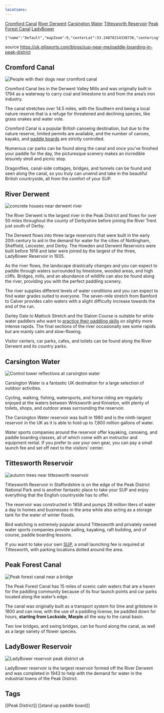 ```yaml
---
locations: 
---
```


[Cromford Canal](geo:53.1395212,-1.5590102)
[River Derwent](geo:53.0456,-1.4810)
[Carsington Water](geo:53.0619,-1.6175)
[Tittesworth Reservoir](geo:53.1276,-1.9997)
[Peak Forest Canal](geo:53.3294,-1.9458)
[LadyBower](geo:53.3691,-1.7004)

```mapview
{"name":"Default","mapZoom":9,"centerLat":53.24878214338736,"centerLng":-1.7138671875000002,"query":"","chosenMapSource":0,"showLinks":true,"linkColor":"red"}
```

source https://uk.gilisports.com/blogs/sup-near-me/paddle-boarding-in-peak-district
## Cromford Canal

![People with their dogs near cromford canal](https://cdn.shopify.com/s/files/1/2978/5848/files/cromford-canal.jpg?v=1642591137)

Cromford Canal lies in the Derwent Valley Mills and was originally built in 1794 as a waterway to carry coal and limestone to and from the area’s iron industry. 

The canal stretches over 14.5 miles, with the Southern end being a local nature reserve that is a refuge for threatened and declining species, like grass snakes and water vole. 

Cromford Canal is a popular British canoeing destination, but due to the nature reserve, limited permits are available, and the number of canoes, kayaks, and [paddle boards](https://uk.gilisports.com/collections/inflatable-paddle-boards "Inflatable paddle boards") are strictly controlled. 

Numerous car parks can be found along the canal and once you’ve finished your paddle for the day, the picturesque scenery makes an incredible leisurely stroll and picnic stop. 

Dragonflies, canal-side cottages, bridges, and tunnels can be found and seen along the canal, so you truly can unwind and take in the beautiful British countryside, all from the comfort of your SUP. 

## River Derwent

![concrete houses near derwent river](https://cdn.shopify.com/s/files/1/2978/5848/files/river-derwent.jpg?v=1642591209)

The River Derwent is the largest river in the Peak District and flows for over 50 miles throughout the county of Derbyshire before joining the River Trent just south of Derby. 

The Derwent flows into three large reservoirs that were built in the early 20th century to aid in the demand for water for the cities of Nottingham, Sheffield, Leicester, and Derby. The Howden and Derwent Reservoirs were built before 1916 and later were joined by the largest of the three, LadyBower Reservoir in 1935. 

As the river flows, the landscape drastically changes and you can expect to paddle through waters surrounded by limestone, wooded areas, and high cliffs. Bridges, mills, and an abundance of wildlife can also be found along the river, providing you with the perfect paddling scenery. 

The river supplies different levels of water conditions and you can expect to find water grades suited to everyone. The seven-mile stretch from Bamford to Calver provides calm waters with a slight difficulty increase towards the end of the run. 

Darley Dale to Matlock Stretch and the Slalom Course is suitable for white water paddlers who want to [practice their paddling skills](https://uk.gilisports.com/blogs/sup-expert-advice/how-to-improve-your-paddle-board-technique "Improve your paddle board technique") on slightly more intense rapids. The final sections of the river occasionally see some rapids but are mainly calm and slow-flowing.

Visitor centers, car parks, cafes, and toilets can be found along the River Derwent and its country parks. 

## Carsington Water

![Control tower reflections at carsington water](https://cdn.shopify.com/s/files/1/2978/5848/files/carsington-water.jpg?v=1642591395)

Carsington Water is a fantastic UK destination for a large selection of outdoor activities. 

Cycling, walking, fishing, watersports, and horse riding are regularly enjoyed at the waters between Wirksworth and Kniveton, with plenty of toilets, shops, and outdoor areas surrounding the reservoir. 

The Carsington Water reservoir was built in 1980 and is the ninth-largest reservoir in the UK as it is able to hold up to 7,800 million gallons of water. 

Water sports companies around the reservoir offer kayaking, canoeing, and paddle boarding classes, all of which come with an instructor and equipment rental. If you prefer to use your own gear, you can pay a small launch fee and set off next to the visitors' center. 

## Tittesworth Reservoir

![autumn trees near tittesworth reservoir](https://cdn.shopify.com/s/files/1/2978/5848/files/tittesworth-reservoir.jpg?v=1642591494)

Tittesworth Reservoir in Staffordshire is on the edge of the Peak District National Park and is another fantastic place to take your SUP and enjoy everything that the English countryside has to offer. 

The reservoir was constructed in 1858 and pumps 28 million liters of water a day to homes and businesses in the area while also acting as a storage tank for the water of winter floods. 

Bird watching is extremely popular around Tittesworth and privately owned water sports companies provide sailing, kayaking, raft building, and of course, paddle boarding lessons. 

If you want to take your own [SUP](https://uk.gilisports.com/collections/all-around-paddle-boards/products/meno-inflatable-stand-up-paddle-board "Meno inflatable paddle boards for river"), a small launching fee is required at Tittesworth, with parking locations dotted around the area. 

## Peak Forest Canal

![Peak forest canal near a bridge](https://cdn.shopify.com/s/files/1/2978/5848/files/peak-forest-canal.jpg?v=1642591625)

The Peak Forest Canal has 15 miles of scenic calm waters that are a haven for the paddling community because of its four launch points and car parks located along the water’s edge. 

The canal was originally built as a transport system for lime and gritstone in 1800 and can now, with the use of a paddling license, be paddled down for hours, **starting from Lockside, Marple** all the way to the canal basin. 

Two low bridges, and swing bridges, can be found along the canal, as well as a large variety of flower species. 

## LadyBower Reservoir

![LadyBower reservoir peak district uk](https://cdn.shopify.com/s/files/1/2978/5848/files/ladybower-reservoir.jpg?v=1642591721)

LadyBower reservoir is the largest reservoir formed off the River Derwent and was completed in 1943 to help with the demand for water in the industrial towns of the Peak District.
## Tags
[[Peak District]]
[[stand up paddle board]]

